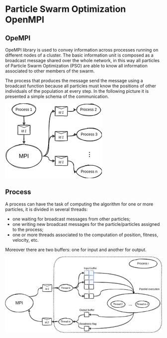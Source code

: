 # Particle Swarm Optimization OpenMPI

## OpeMPI
OpeMPI library is used to convey information across processes running on different nodes of a cluster. The basic information unit is composed as a broadcast message shared over the whole network, in this way all particles of Particle Swarm Optimization (PSO) are able to know all information associated to other members of the swarm.

The process that produces the message send the message using a broadcast function because all particles must know the positions of other individuals of the population at every step. In the following picture it is presented a simple schema of the communication.

![Communication schema](./images/communication_schema.png)

## Process
A process can have the task of computing the algorithm for one or more particles, it is divided in several threads:

* one waiting for broadcast messages from other particles;
* one writing new broadcast messages for the particle/particles assigned to the process;
* one or more threads associated to the computation of position, fitness, velocity, etc.

Moreover there are two buffers: one for input and another for output.

![Execution schema](./images/execution_schema.png)
